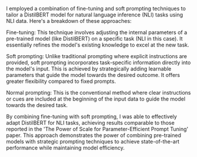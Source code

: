 I employed a combination of fine-tuning and soft prompting techniques to tailor a DistilBERT model for natural language inference (NLI) tasks using NLI data. Here's a breakdown of these approaches:

Fine-tuning: This technique involves adjusting the internal parameters of a pre-trained model (like DistilBERT) on a specific task (NLI in this case). It essentially refines the model's existing knowledge to excel at the new task.

Soft prompting:  Unlike traditional prompting where explicit instructions are provided, soft prompting incorporates task-specific information directly into the model's input. This is achieved by strategically adding learnable parameters that guide the model towards the desired outcome. It offers greater flexibility compared to fixed prompts.

Normal prompting: This is the conventional method where clear instructions or cues are included at the beginning of the input data to guide the model towards the desired task.

By combining fine-tuning with soft prompting, I was able to effectively adapt DistilBERT for NLI tasks, achieving results comparable to those reported in the 'The Power of Scale for Parameter-Efficient Prompt Tuning' paper. This approach demonstrates the power of combining pre-trained models with strategic prompting techniques to achieve state-of-the-art performance while maintaining model efficiency.